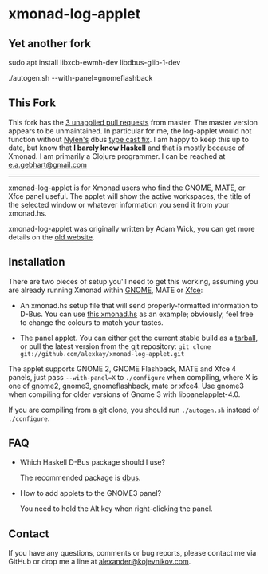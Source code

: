 # xmonad-log-applet

## Yet another fork

sudo apt install libxcb-ewmh-dev libdbus-glib-1-dev

./autogen.sh --with-panel=gnomeflashback

## This Fork
This fork has the [3 unapplied pull requests](https://github.com/alexkay/xmonad-log-applet/pulls) from master. 
The master version appears to be unmaintained. In particular for me, the log-applet would not function
without [Nylen's](https://github.com/nylen) dbus [type cast fix](https://github.com/alexkay/xmonad-log-applet/pull/16).
I am happy to keep this up to date, but know that __I barely know Haskell__ and that is mostly because of Xmonad. I am primarily a Clojure programmer.
I can be reached at <e.a.gebhart@gmail.com>

--------------------

xmonad-log-applet is for Xmonad users who find the GNOME, MATE, or Xfce panel
useful. The applet will show the active workspaces, the title of the selected
window or whatever information you send it from your xmonad.hs.

xmonad-log-applet was originally written by Adam Wick, you can get more details
on the [old website][0].

## Installation

There are two pieces of setup you'll need to get this working, assuming you are
already running Xmonad within [GNOME][1], MATE or [Xfce][2]:

* An xmonad.hs setup file that will send properly-formatted information to
  D-Bus. You can use [this xmonad.hs][3] as an example; obviously, feel free to
  change the colours to match your tastes.

* The panel applet. You can either get the current stable build as a
  [tarball][4], or pull the latest version from the git repository: `git clone
  git://github.com/alexkay/xmonad-log-applet.git`

The applet supports GNOME 2, GNOME Flashback, MATE and Xfce 4 panels, just pass
`--with-panel=X` to `./configure` when compiling, where X is one of gnome2,
gnome3, gnomeflashback, mate or xfce4. Use gnome3 when compiling for older
versions of Gnome 3 with libpanelapplet-4.0.

If you are compiling from a git clone, you should run `./autogen.sh` instead of
`./configure`.

## FAQ

*   Which Haskell D-Bus package should I use?

    The recommended package is [dbus][5].

*   How to add applets to the GNOME3 panel?

    You need to hold the Alt key when right-clicking the panel.

## Contact

If you have any questions, comments or bug reports, please contact me via GitHub
or drop me a line at <alexander@kojevnikov.com>.

[0]: http://uhsure.com/xmonad-log-applet.html
[1]: http://www.haskell.org/haskellwiki/Xmonad/Using_xmonad_in_Gnome
[2]: http://www.haskell.org/haskellwiki/Xmonad/Using_xmonad_in_XFCE
[3]: https://github.com/alexkay/xmonad-log-applet/blob/master/xmonad.hs
[4]: https://xmonad-log-applet.googlecode.com/files/xmonad-log-applet-2.1.0.tar.gz
[5]: http://hackage.haskell.org/package/dbus
[6]: http://versia.com/2011/09/xmonad-log-applet-gnome-xfce/
